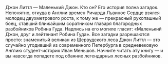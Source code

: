 <!--2016-11-26 21:20:14-->
Джон Литтл — Маленький Джон. Кто он? Его история полна загадок. Непонятно, откуда в Англии времен Ричарда Львиное Сердце взялся молодец двухметрового роста, к тому же — прекрасный рукопашный боец, ставший ближайшим соратником главаря благородных разбойников Робина Гуда. Надпись на его могиле гласит: «Маленький Джон, друг и лейтенант Робина Гуда».
    Все загадки разрешаются просто: знаменитый великан из Шервудского леса Джон Литтл — это случайно угодивший из современного Петербурга в средневековую Англию студент-историк Иван Меньшов.
    Начните читать эту книгу — и вы навсегда попадете под обаяние легендарных лесных разбойников.